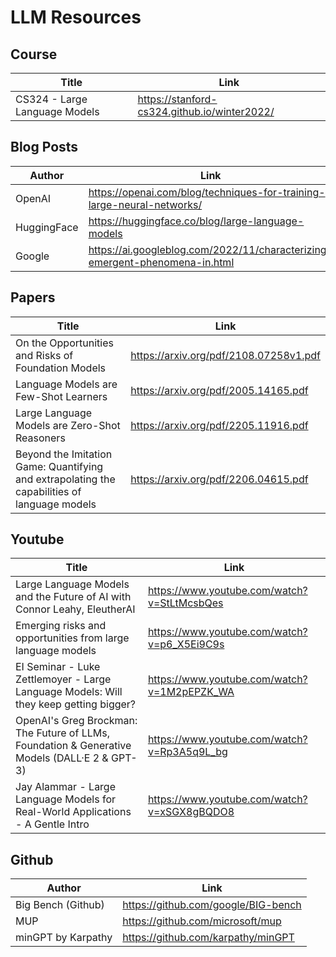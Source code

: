 # LLM Resources

## Course
| Title | Link |
| -- | -- |
| CS324 - Large Language Models | https://stanford-cs324.github.io/winter2022/ |


## Blog Posts
| Author | Link |
| -- | -- |
| OpenAI | https://openai.com/blog/techniques-for-training-large-neural-networks/ |
| HuggingFace | https://huggingface.co/blog/large-language-models |
| Google | https://ai.googleblog.com/2022/11/characterizing-emergent-phenomena-in.html |


## Papers
| Title | Link |
| -- | -- |
| On the Opportunities and Risks of Foundation Models | https://arxiv.org/pdf/2108.07258v1.pdf |
| Language Models are Few-Shot Learners | https://arxiv.org/pdf/2005.14165.pdf |
| Large Language Models are Zero-Shot Reasoners | https://arxiv.org/pdf/2205.11916.pdf |
| Beyond the Imitation Game: Quantifying and extrapolating the capabilities of language models| https://arxiv.org/pdf/2206.04615.pdf |


## Youtube
| Title | Link |
| -- | -- |
| Large Language Models and the Future of AI with Connor Leahy, EleutherAI | https://www.youtube.com/watch?v=StLtMcsbQes |
| Emerging risks and opportunities from large language models | https://www.youtube.com/watch?v=p6_X5Ei9C9s|
| EI Seminar - Luke Zettlemoyer - Large Language Models: Will they keep getting bigger? | https://www.youtube.com/watch?v=1M2pEPZK_WA |
| OpenAI's Greg Brockman: The Future of LLMs, Foundation & Generative Models (DALL·E 2 & GPT-3) | https://www.youtube.com/watch?v=Rp3A5q9L_bg |
| Jay Alammar - Large Language Models for Real-World Applications - A Gentle Intro | https://www.youtube.com/watch?v=xSGX8gBQDO8 |

## Github
| Author | Link |
| -- | -- |
| Big Bench (Github) | https://github.com/google/BIG-bench |
| MUP | https://github.com/microsoft/mup |
| minGPT by Karpathy | https://github.com/karpathy/minGPT | 
